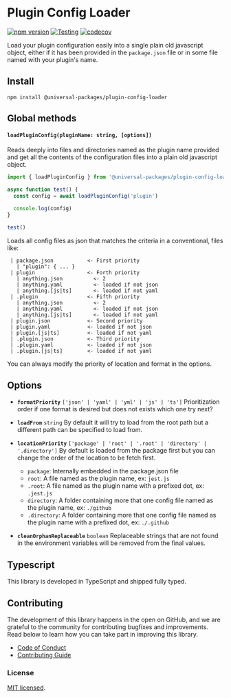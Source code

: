 # Plugin Config Loader

[![npm version](https://badge.fury.io/js/@universal-packages%2Fplugin-config-loader.svg)](https://www.npmjs.com/package/@universal-packages/plugin-config-loader)
[![Testing](https://github.com/universal-packages/universal-plugin-config-loader/actions/workflows/testing.yml/badge.svg)](https://github.com/universal-packages/universal-plugin-config-loader/actions/workflows/testing.yml)
[![codecov](https://codecov.io/gh/universal-packages/universal-plugin-config-loader/branch/main/graph/badge.svg?token=CXPJSN8IGL)](https://codecov.io/gh/universal-packages/universal-plugin-config-loader)

Load your plugin configuration easily into a single plain old javascript object, either if it has been provided in the `package.json` file or in some file named with your plugin's name.

## Install

```shell
npm install @universal-packages/plugin-config-loader
```

## Global methods

#### **`loadPluginConfig(pluginName: string, [options])`**

Reads deeply into files and directories named as the plugin name provided and get all the contents of the configuration files into a plain old javascript object.

```js
import { loadPluginConfig } from '@universal-packages/plugin-config-loader'

async function test() {
  const config = await loadPluginConfig('plugin')

  console.log(config)
}

test()
```

Loads all config files as json that matches the criteria in a conventional, files like:

```
 | package.json           <- First priority
   | "plugin": { ... }
 | plugin                 <- Forth priority
   | anything.json          <- 2
   | anything.yaml          <- loaded if not json
   | anything.[js|ts]       <- loaded if not yaml
 | .plugin                <- Fifth priority
   | anything.json          <- 2
   | anything.yaml          <- loaded if not json
   | anything.[js|ts]       <- loaded if not yaml
 | plugin.json            <- Second priority
 | plugin.yaml            <- loaded if not json
 | plugin.[js|ts]         <- loaded if not yaml
 | .plugin.json           <- Third priority
 | .plugin.yaml           <- loaded if not json
 | .plugin.[js|ts]        <- loaded if not yaml
```

You can always modify the priority of location and format in the options.

## Options

- **`formatPriority`** `['json' | 'yaml' | 'yml' | 'js' | 'ts']`
  Prioritization order if one format is desired but does not exists which one try next?

- **`loadFrom`** `string`
  By default it will try to load from the root path but a different path can be specified to load from.

- **`locationPriority`** `['package' | 'root' | '.root' | 'directory' | '.directory']`
  By default is loaded from the package first but you can change the order of the location to be fetch first.

  - `package`: Internally embedded in the package.json file
  - `root`: A file named as the plugin name, ex: `jest.js`
  - `.root`: A file named as the plugin name with a prefixed dot, ex: `.jest.js`
  - `directory`: A folder containing more that one config file named as the plugin name, ex: `./github`
  - `.directory`: A folder containing more that one config file named as the plugin name with a prefixed dot, ex: `./.github`

- **`cleanOrphanReplaceable`** `boolean`
  Replaceable strings that are not found in the environment variables will be removed from the final values.

## Typescript

This library is developed in TypeScript and shipped fully typed.

## Contributing

The development of this library happens in the open on GitHub, and we are grateful to the community for contributing bugfixes and improvements. Read below to learn how you can take part in improving this library.

- [Code of Conduct](./CODE_OF_CONDUCT.md)
- [Contributing Guide](./CONTRIBUTING.md)

### License

[MIT licensed](./LICENSE).

